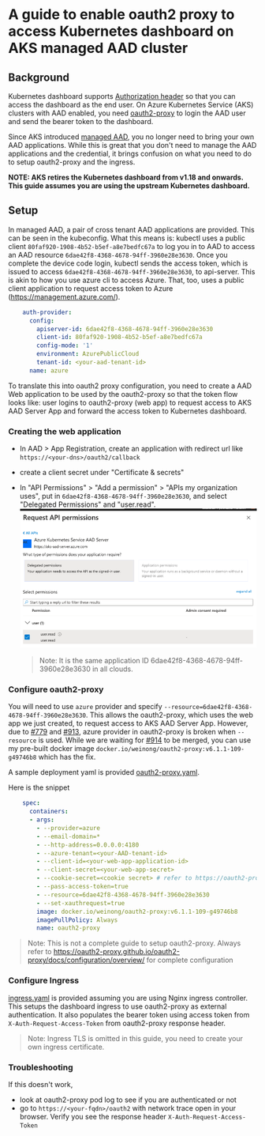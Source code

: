 # A guide to enable oauth2 proxy to access Kubernetes dashboard on AKS managed AAD cluster

## Background

Kubernetes dashboard supports [Authorization header](https://github.com/kubernetes/dashboard/blob/master/docs/user/access-control/README.md#authorization-header) so that you can access the dashboard as the end user. On Azure Kubernetes Service (AKS) clusters with AAD enabled, you need [oauth2-proxy](https://github.com/oauth2-proxy/oauth2-proxy) to login the AAD user and send the bearer token to the dashboard.

Since AKS introduced [managed AAD](https://docs.microsoft.com/en-us/azure/aks/managed-aad), you no longer need to bring your own AAD applications. While this is great that you don't need to manage the AAD applications and the credential, it brings confusion on what you need to do to setup oauth2-proxy and the ingress.

**NOTE: AKS retires the Kubernetes dashboard from v1.18 and onwards. This guide assumes you are using the upstream Kubernetes dashboard.**

## Setup

In managed AAD, a pair of cross tenant AAD applications are provided. This can be seen in the kubeconfig. What this means is: kubectl uses a public client `80faf920-1908-4b52-b5ef-a8e7bedfc67a` to log you in to AAD to access an AAD resource `6dae42f8-4368-4678-94ff-3960e28e3630`. Once you complete the device code login, kubectl sends the access token, which is issued to access `6dae42f8-4368-4678-94ff-3960e28e3630`, to api-server. This is akin to how you use azure cli to access Azure. That, too, uses a public client application to request access token to Azure (https://management.azure.com/).

```yaml
    auth-provider:
      config:
        apiserver-id: 6dae42f8-4368-4678-94ff-3960e28e3630
        client-id: 80faf920-1908-4b52-b5ef-a8e7bedfc67a
        config-mode: '1'
        environment: AzurePublicCloud
        tenant-id: <your-aad-tenant-id>
      name: azure
```

To translate this into oauth2 proxy configuration, you need to create a AAD Web application to be used by the oauth2-proxy so that the token flow looks like: user logins to oauth2-proxy (web app) to request access to AKS AAD Server App and forward the access token to Kubernetes dashboard.

### Creating the web application

* In AAD > App Registration, create an application with redirect url like `https://<your-dns>/oauth2/callback`
* create a client secret under "Certificate & secrets"
* In "API Permissions" > "Add a permission" > "APIs my organization uses", put in `6dae42f8-4368-4678-94ff-3960e28e3630`, and select "Delegated Permissions" and "user.read".
  ![api-permission](.attachments/api-permission.png)

  > Note:
  > It is the same application ID 6dae42f8-4368-4678-94ff-3960e28e3630 in all clouds.

### Configure oauth2-proxy

You will need to use `azure` provider and specify `--resource=6dae42f8-4368-4678-94ff-3960e28e3630`. This allows the oauth2-proxy, which uses the web app we just created, to request access to AKS AAD Server App. However, due to [#779](https://github.com/oauth2-proxy/oauth2-proxy/issues/779) and [#913](https://github.com/oauth2-proxy/oauth2-proxy/issues/913), azure provider in oauth2-proxy is broken when `--resource` is used. While we are waiting for [#914](https://github.com/oauth2-proxy/oauth2-proxy/pull/914) to be merged, you can use my pre-built docker image `docker.io/weinong/oauth2-proxy:v6.1.1-109-g49746b8` which has the fix.

A sample deployment yaml is provided [oauth2-proxy.yaml](oauth2-proxy.yaml).

Here is the snippet

```yaml
    spec:
      containers:
      - args:
        - --provider=azure
        - --email-domain=*
        - --http-address=0.0.0.0:4180
        - --azure-tenant=<your-AAD-tenant-id>
        - --client-id=<your-web-app-application-id>
        - --client-secret=<your-web-app-secret>
        - --cookie-secret=<cookie secret> # refer to https://oauth2-proxy.github.io/oauth2-proxy/docs/configuration/overview/
        - --pass-access-token=true
        - --resource=6dae42f8-4368-4678-94ff-3960e28e3630
        - --set-xauthrequest=true
        image: docker.io/weinong/oauth2-proxy:v6.1.1-109-g49746b8
        imagePullPolicy: Always
        name: oauth2-proxy
```

> Note:
> This is not a complete guide to setup oauth2-proxy.
> Always refer to https://oauth2-proxy.github.io/oauth2-proxy/docs/configuration/overview/ for complete configuration

### Configure Ingress

[ingress.yaml](ingress.yaml) is provided assuming you are using Nginx ingress controller.
This setups the dashboard ingress to use oauth2-proxy as external authentication.
It also populates the bearer token using access token from `X-Auth-Request-Access-Token` from oauth2-proxy response header.

> Note:
> Ingress TLS is omitted in this guide, you need to create your own ingress certificate.

### Troubleshooting

If this doesn't work,

* look at oauth2-proxy pod log to see if you are authenticated or not
* go to `https://<your-fqdn>/oauth2` with network trace open in your browser. Verify you see the response header `X-Auth-Request-Access-Token`
